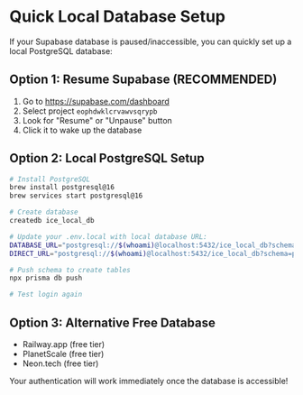 # Quick Local Database Setup

If your Supabase database is paused/inaccessible, you can quickly set up a local PostgreSQL database:

## Option 1: Resume Supabase (RECOMMENDED)
1. Go to https://supabase.com/dashboard
2. Select project `eophdwklcrvawvsqrypb`
3. Look for "Resume" or "Unpause" button
4. Click it to wake up the database

## Option 2: Local PostgreSQL Setup

```bash
# Install PostgreSQL
brew install postgresql@16
brew services start postgresql@16

# Create database
createdb ice_local_db

# Update your .env.local with local database URL:
DATABASE_URL="postgresql://$(whoami)@localhost:5432/ice_local_db?schema=public"
DIRECT_URL="postgresql://$(whoami)@localhost:5432/ice_local_db?schema=public"

# Push schema to create tables
npx prisma db push

# Test login again
```

## Option 3: Alternative Free Database
- Railway.app (free tier)
- PlanetScale (free tier)
- Neon.tech (free tier)

Your authentication will work immediately once the database is accessible!